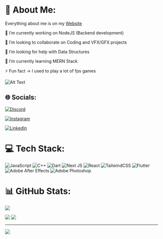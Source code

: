 # 💫 About Me:
Everything about me is on my [Website](https://varun-rana.vercel.app/)


🔭 I’m currently working on NodeJS (Backend development)

👯 I’m looking to collaborate on Coding and VFX/GFX projects

🤝 I’m looking for help with Data Structures
 
🌱 I’m currently learning MERN Stack

⚡ Fun fact -> I used to play a lot of fps games

![Alt Text](https://media.tenor.com/GfSX-u7VGM4AAAAC/coding.gif)



## 🌐 Socials:
[![Discord](https://img.shields.io/badge/Discord-%237289DA.svg?logo=discord&logoColor=white)](https://discord.gg/discordapp.com/users/580028591782232064)

 [![Instagram](https://img.shields.io/badge/Instagram-%23E4405F.svg?logo=Instagram&logoColor=white)](https://instagram.com/https://www.instagram.com/varrunpsd/) 
 
 [![LinkedIn](https://img.shields.io/badge/LinkedIn-%230077B5.svg?logo=linkedin&logoColor=white)](https://linkedin.com/in/https://www.linkedin.com/in/rvaruncs/) 

# 💻 Tech Stack:
![JavaScript](https://img.shields.io/badge/javascript-%23323330.svg?style=for-the-badge&logo=javascript&logoColor=%23F7DF1E) ![C++](https://img.shields.io/badge/c++-%2300599C.svg?style=for-the-badge&logo=c%2B%2B&logoColor=white)
 ![Dart](https://img.shields.io/badge/dart-%230175C2.svg?style=for-the-badge&logo=dart&logoColor=white) ![Next JS](https://img.shields.io/badge/Next-black?style=for-the-badge&logo=next.js&logoColor=white) ![React](https://img.shields.io/badge/react-%2320232a.svg?style=for-the-badge&logo=react&logoColor=%2361DAFB) ![TailwindCSS](https://img.shields.io/badge/tailwindcss-%2338B2AC.svg?style=for-the-badge&logo=tailwind-css&logoColor=white) ![Flutter](https://img.shields.io/badge/Flutter-%2302569B.svg?style=for-the-badge&logo=Flutter&logoColor=white) ![Adobe After Effects](https://img.shields.io/badge/Adobe%20After%20Effects-9999FF.svg?style=for-the-badge&logo=Adobe%20After%20Effects&logoColor=white) ![Adobe Photoshop](https://img.shields.io/badge/adobephotoshop-%2331A8FF.svg?style=for-the-badge&logo=adobephotoshop&logoColor=white)
# 📊 GitHub Stats:
![](https://github-readme-stats.vercel.app/api?username=rn-varun&theme=dark&hide_border=false&include_all_commits=false&count_private=false)

![](https://github-readme-streak-stats.herokuapp.com/?user=rn-varun&theme=dark&hide_border=false)
![](https://github-readme-stats.vercel.app/api/top-langs/?username=rn-varun&theme=dark&hide_border=false&include_all_commits=false&count_private=false&layout=compact)

---
[![](https://visitcount.itsvg.in/api?id=rn-varun&icon=0&color=0)](https://visitcount.itsvg.in)

